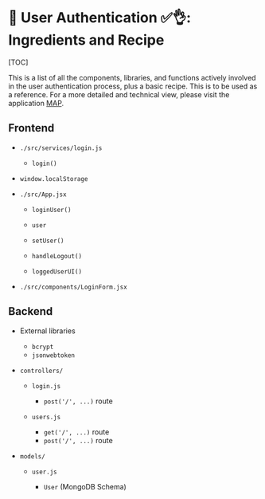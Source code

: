 # 👥 User Authentication ✅👌: Ingredients and Recipe

[TOC]

This is a list of all the components, libraries, and functions actively involved in the user authentication process, plus a basic recipe. This is to be used as a reference. For a more detailed and technical view, please visit the application [MAP](MAP.md).

## Frontend

- `./src/services/login.js`

    - `login()`

- `window.localStorage`

- `./src/App.jsx`

    - `loginUser()`

    - `user`

    - `setUser()`

    - `handleLogout()`

    - `loggedUserUI()`

- `./src/components/LoginForm.jsx`

## Backend

- External libraries

    - `bcrypt`
    - `jsonwebtoken`

- `controllers/`

    - `login.js`

        - `post('/', ...)` route 

    - `users.js`

        - `get('/', ...)` route
        - `post('/', ...)` route

- `models/`

    - `user.js`

        - `User` (MongoDB Schema)
